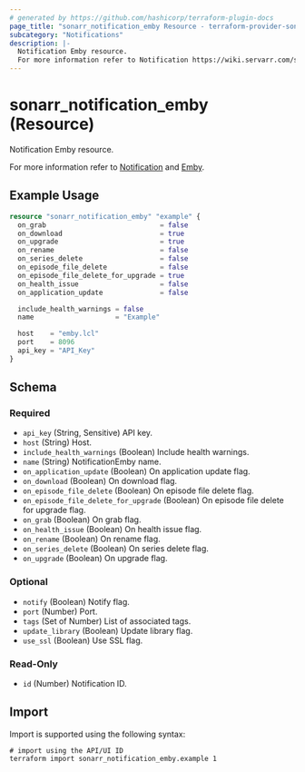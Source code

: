 ```yaml
---
# generated by https://github.com/hashicorp/terraform-plugin-docs
page_title: "sonarr_notification_emby Resource - terraform-provider-sonarr"
subcategory: "Notifications"
description: |-
  Notification Emby resource.
  For more information refer to Notification https://wiki.servarr.com/sonarr/settings#connect and Emby https://wiki.servarr.com/sonarr/supported#mediabrowser.
---
```


# sonarr_notification_emby (Resource)

<!-- subcategory:Notifications -->Notification Emby resource.
For more information refer to [Notification](https://wiki.servarr.com/sonarr/settings#connect) and [Emby](https://wiki.servarr.com/sonarr/supported#mediabrowser).

## Example Usage

```terraform
resource "sonarr_notification_emby" "example" {
  on_grab                            = false
  on_download                        = true
  on_upgrade                         = true
  on_rename                          = false
  on_series_delete                   = false
  on_episode_file_delete             = false
  on_episode_file_delete_for_upgrade = true
  on_health_issue                    = false
  on_application_update              = false

  include_health_warnings = false
  name                    = "Example"

  host    = "emby.lcl"
  port    = 8096
  api_key = "API_Key"
}
```

<!-- schema generated by tfplugindocs -->
## Schema

### Required

- `api_key` (String, Sensitive) API key.
- `host` (String) Host.
- `include_health_warnings` (Boolean) Include health warnings.
- `name` (String) NotificationEmby name.
- `on_application_update` (Boolean) On application update flag.
- `on_download` (Boolean) On download flag.
- `on_episode_file_delete` (Boolean) On episode file delete flag.
- `on_episode_file_delete_for_upgrade` (Boolean) On episode file delete for upgrade flag.
- `on_grab` (Boolean) On grab flag.
- `on_health_issue` (Boolean) On health issue flag.
- `on_rename` (Boolean) On rename flag.
- `on_series_delete` (Boolean) On series delete flag.
- `on_upgrade` (Boolean) On upgrade flag.

### Optional

- `notify` (Boolean) Notify flag.
- `port` (Number) Port.
- `tags` (Set of Number) List of associated tags.
- `update_library` (Boolean) Update library flag.
- `use_ssl` (Boolean) Use SSL flag.

### Read-Only

- `id` (Number) Notification ID.

## Import

Import is supported using the following syntax:

```shell
# import using the API/UI ID
terraform import sonarr_notification_emby.example 1
```
